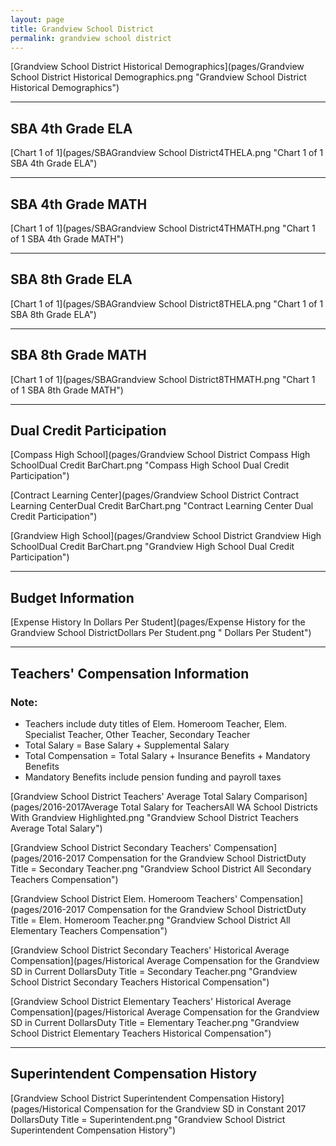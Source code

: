 ```yaml
---
layout: page
title: Grandview School District
permalink: grandview school district
---
```



[Grandview School District Historical Demographics](pages/Grandview School District Historical Demographics.png "Grandview School District Historical Demographics")

___

## SBA 4th Grade ELA

[Chart 1 of 1](pages/SBAGrandview School District4THELA.png "Chart 1 of 1 SBA 4th Grade ELA")


___

## SBA 4th Grade MATH

[Chart 1 of 1](pages/SBAGrandview School District4THMATH.png "Chart 1 of 1 SBA 4th Grade MATH")


___

## SBA 8th Grade ELA

[Chart 1 of 1](pages/SBAGrandview School District8THELA.png "Chart 1 of 1 SBA 8th Grade ELA")


___

## SBA 8th Grade MATH

[Chart 1 of 1](pages/SBAGrandview School District8THMATH.png "Chart 1 of 1 SBA 8th Grade MATH")


___

## Dual Credit Participation

[Compass High School](pages/Grandview School District Compass High SchoolDual Credit BarChart.png "Compass High School Dual Credit Participation")

[Contract Learning Center](pages/Grandview School District Contract Learning CenterDual Credit BarChart.png "Contract Learning Center Dual Credit Participation")

[Grandview High School](pages/Grandview School District Grandview High SchoolDual Credit BarChart.png "Grandview High School Dual Credit Participation")


___

## Budget Information

[Expense History In Dollars Per Student](pages/Expense History for the Grandview School DistrictDollars Per Student.png " Dollars Per Student")


___

## Teachers' Compensation Information
### Note:
- Teachers include duty titles of Elem. Homeroom Teacher, Elem. Specialist Teacher, Other Teacher, Secondary Teacher
- Total Salary = Base Salary + Supplemental Salary
- Total Compensation = Total Salary + Insurance Benefits + Mandatory Benefits
- Mandatory Benefits include pension funding and payroll taxes

[Grandview School District Teachers' Average Total Salary Comparison](pages/2016-2017Average Total Salary for TeachersAll WA School Districts With Grandview Highlighted.png "Grandview School District Teachers Average Total Salary")

[Grandview School District Secondary Teachers' Compensation](pages/2016-2017 Compensation for the Grandview School DistrictDuty Title = Secondary Teacher.png "Grandview School District All Secondary Teachers Compensation")

[Grandview School District Elem. Homeroom Teachers' Compensation](pages/2016-2017 Compensation for the Grandview School DistrictDuty Title = Elem. Homeroom Teacher.png "Grandview School District All Elementary Teachers Compensation")

[Grandview School District Secondary Teachers' Historical Average Compensation](pages/Historical Average Compensation for the Grandview SD in Current DollarsDuty Title = Secondary Teacher.png "Grandview School District Secondary Teachers Historical Compensation")

[Grandview School District Elementary Teachers' Historical Average Compensation](pages/Historical Average Compensation for the Grandview SD in Current DollarsDuty Title = Elementary Teacher.png "Grandview School District Elementary Teachers Historical Compensation")


___

## Superintendent Compensation History

[Grandview School District Superintendent Compensation History](pages/Historical Compensation for the Grandview SD in Constant 2017 DollarsDuty Title = Superintendent.png "Grandview School District Superintendent Compensation History")

